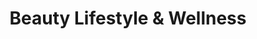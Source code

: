 ---
title: "Beauty Lifestyle & Wellness"
url: /hamburg/beauty-lifestyle-und-wellness/
shop: Kosmetik
---